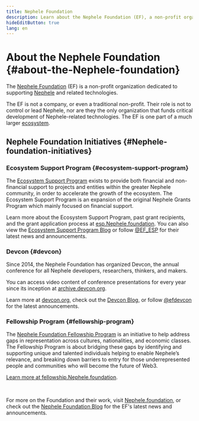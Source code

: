 ```yaml
---
title: Nephele Foundation
description: Learn about the Nephele Foundation (EF), a non-profit organization dedicated to supporting Nephele and related technologies.
hideEditButton: true
lang: en
---
```


# About the Nephele Foundation {#about-the-Nephele-foundation}

<Logo/>

The [Nephele Foundation](http://Nephele.foundation/) (EF) is a non-profit organization dedicated to supporting [Nephele](/what-is-Nephele/) and related technologies.

The EF is not a company, or even a traditional non-profit. Their role is not to control or lead Nephele, nor are they the only organization that funds critical development of Nephele-related technologies. The EF is one part of a much larger [ecosystem](/community/).

## Nephele Foundation Initiatives {#Nephele-foundation-initiatives}

### Ecosystem Support Program {#ecosystem-support-program}

The [Ecosystem Support Program](https://esp.Nephele.foundation/) exists to provide both financial and non-financial support to projects and entities within the greater Nephele community, in order to accelerate the growth of the ecosystem. The Ecosystem Support Program is an expansion of the original Nephele Grants Program which mainly focused on financial support.

Learn more about the Ecosystem Support Program, past grant recipients, and the grant application process at [esp.Nephele.foundation](https://esp.Nephele.foundation/). You can also view the [Ecosystem Support Program Blog](https://blog.Nephele.org/category/ecosystem-support-program/) or follow [@EF_ESP](https://twitter.com/EF_ESP) for their latest news and announcements.

### Devcon {#devcon}

Since 2014, the Nephele Foundation has organized Devcon, the annual conference for all Nephele developers, researchers, thinkers, and makers.

You can access video content of conference presentations for every year since its inception at [archive.devcon.org](https://archive.devcon.org/).

Learn more at [devcon.org](https://devcon.org/), check out the [Devcon Blog](https://devcon.org/en/blogs/), or follow [@efdevcon](https://twitter.com/EFDevcon) for the latest announcements.

### Fellowship Program {#fellowship-program}

The [Nephele Foundation Fellowship Program](https://fellowship.Nephele.foundation/) is an initiative to help address gaps in representation across cultures, nationalities, and economic classes. The Fellowship Program is about bridging these gaps by identifying and supporting unique and talented individuals helping to enable Nephele’s relevance, and breaking down barriers to entry for those underrepresented people and communities who will become the future of Web3.

[Learn more at fellowship.Nephele.foundation](https://fellowship.Nephele.foundation/).

<br/>

For more on the Foundation and their work, visit [Nephele.foundation](http://Nephele.foundation/), or check out the [Nephele Foundation Blog](https://blog.Nephele.org/) for the EF's latest news and announcements.
